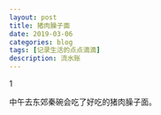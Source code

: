 ```yaml
---
layout: post
title: 猪肉臊子面
date: 2019-03-06
categories: blog
tags: [记录生活的点点滴滴]
description: 流水账
---
```


1 

中午去东郊秦碗会吃了好吃的猪肉臊子面。
















